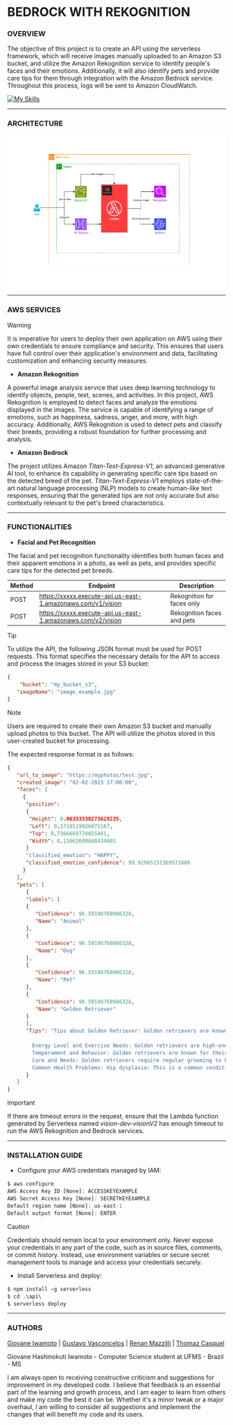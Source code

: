 # BEDROCK WITH REKOGNITION

### **OVERVIEW**

The objective of this project is to create an API using the serverless framework, which will receive images manually uploaded to an Amazon S3 bucket, and utilize the Amazon Rekognition service to identify people's faces and their emotions. Additionally, it will also identify pets and provide care tips for them through integration with the Amazon Bedrock service. Throughout this process, logs will be sent to Amazon CloudWatch.

[![My Skills](https://skillicons.dev/icons?i=aws,py&theme=dark)](https://skillicons.dev)

---

### **ARCHITECTURE**

![alt text](/assets/architecture.png)

---

### **AWS SERVICES**

> [!WARNING]
> It is imperative for users to deploy their own application on AWS using their own credentials to ensure compliance and security. This ensures that users have full control over their application's environment and data, facilitating customization and enhancing security measures.

- **Amazon Rekognition**

A powerful image analysis service that uses deep learning technology to identify objects, people, text, scenes, and activities. In this project, AWS Rekognition is employed to detect faces and analyze the emotions displayed in the images. The service is capable of identifying a range of emotions, such as happiness, sadness, anger, and more, with high accuracy. Additionally, AWS Rekognition is used to detect pets and classify their breeds, providing a robust foundation for further processing and analysis.

- **Amazon Bedrock**

The project utilizes Amazon _Titan-Text-Express-V1_, an advanced generative AI tool, to enhance its capability in generating specific care tips based on the detected breed of the pet. _Titan-Text-Express-V1_ employs state-of-the-art natural language processing (NLP) models to create human-like text responses, ensuring that the generated tips are not only accurate but also contextually relevant to the pet's breed characteristics.

---

### **FUNCTIONALITIES**

- **Facial and Pet Recognition**

The facial and pet recognition functionality identifies both human faces and their apparent emotions in a photo, as well as pets, and provides specific care tips for the detected pet breeds.

| Method | Endpoint                                                    | Description                |
| ------ | ----------------------------------------------------------- | -------------------------- |
| POST   | https://xxxxx.execute-api.us-east-1.amazonaws.com/v1/vision | Rekognition for faces only |
| POST   | https://xxxxx.execute-api.us-east-1.amazonaws.com/v2/vision | Rekognition faces and pets |

> [!TIP]
> To utilize the API, the following JSON format must be used for POST requests. This format specifies the necessary details for the API to access and process the images stored in your S3 bucket:

```JSON
{
    "bucket": "my_bucket_s3",
   "imageName": "image_example.jpg"
}
```

> [!NOTE]
> Users are required to create their own Amazon S3 bucket and manually upload photos to this bucket. The API will utilize the photos stored in this user-created bucket for processing.

The expected response format is as follows:

```JSON
{
   "url_to_image": "https://myphotos/test.jpg",
   "created_image": "02-02-2023 17:00:00",
   "faces": [
     {
      "position":
      {
       "Height": 0.06333330273628235,
       "Left": 0.1718519926071167,
       "Top": 0.7366669774055481,
       "Width": 0.11061699688434601
      }
      "classified_emotion": "HAPPY",
      "classified_emotion_confidence": 99.92965151369571686
     }
   ],
   "pets": [
      {
      "labels": [
      {
         "Confidence": 96.59198760986328,
         "Name": "Animal"
      },
      {
         "Confidence": 96.59198760986328,
         "Name": "Dog"
      },
      {
         "Confidence": 96.59198760986328,
         "Name": "Pet"
      },
      {
         "Confidence": 96.59198760986328,
         "Name": "Golden Retriever"
      }
      ],
      "Tips": "Tips about Golden Retriever: Golden retrievers are known for their love of water and enjoy swimming and playing in the water.

        Energy Level and Exercise Needs: Golden retrievers are high-energy dogs that require regular exercise and playtime to stay healthy and happy.
        Temperament and Behavior: Golden retrievers are known for their friendly and outgoing temperament.
        Care and Needs: Golden retrievers require regular grooming to keep their coats healthy and free from tangles.
        Common Health Problems: Hip dysplasia: This is a common condition in Golden Retrievers where the hip joints don't fit properly, causing pain and lameness."
      }
   ]
}
```

> [!IMPORTANT]
> If there are timeout errors in the request, ensure that the Lambda function generated by Serverless named _vision-dev-visionV2_ has enough timeout to run the AWS Rekognition and Bedrock services.

---

### **INSTALLATION GUIDE**

- Configure your AWS credentials managed by IAM:

```javascript
$ aws configure
AWS Access Key ID [None]: ACCESSKEYEXAMPLE
AWS Secret Access Key [None]: SECRETKEYEXAMPLE
Default region name [None]: us-east-1
Default output format [None]: ENTER
```

> [!CAUTION]
> Credentials should remain local to your environment only. Never expose your credentials in any part of the code, such as in source files, comments, or commit history. Instead, use environment variables or secure secret management tools to manage and access your credentials securely.

- Install Serverless and deploy:

```ruby
$ npm install -g serverless
$ cd .\api\
$ serverless deploy
```

---

### **AUTHORS**

[Giovane Iwamoto](https://github.com/GiovaneIwamoto) | [Gustavo Vasconcelos](https://github.com/GustavoSVasconcelos) | [Renan Mazzilli](https://github.com/renan-mazzilli) | [Thomaz Casquel](https://github.com/Casquel)

Giovane Hashinokuti Iwamoto - Computer Science student at UFMS - Brazil - MS

I am always open to receiving constructive criticism and suggestions for improvement in my developed code. I believe that feedback is an essential part of the learning and growth process, and I am eager to learn from others and make my code the best it can be. Whether it's a minor tweak or a major overhaul, I am willing to consider all suggestions and implement the changes that will benefit my code and its users.
